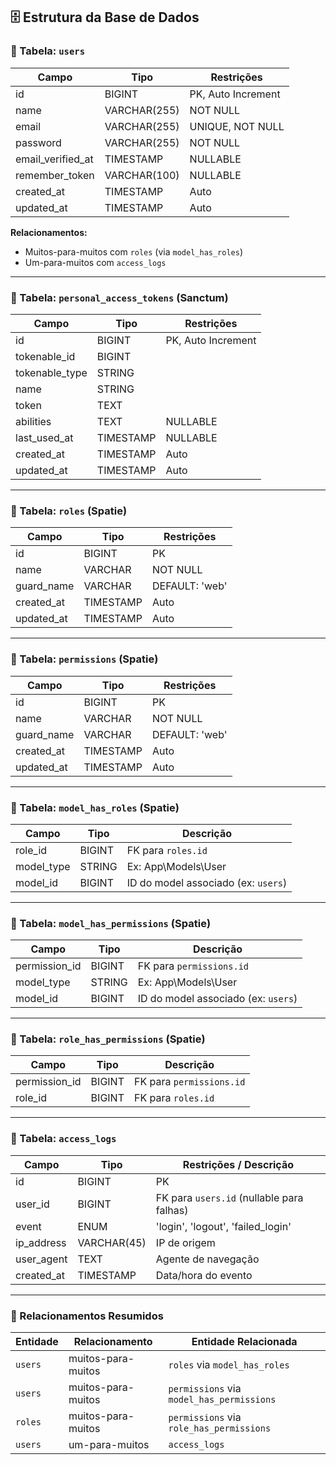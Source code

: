 ## 🗄️ Estrutura da Base de Dados

### 🔹 Tabela: `users`

| Campo              | Tipo           | Restrições                    |
|--------------------|----------------|-------------------------------|
| id                 | BIGINT         | PK, Auto Increment            |
| name               | VARCHAR(255)   | NOT NULL                      |
| email              | VARCHAR(255)   | UNIQUE, NOT NULL              |
| password           | VARCHAR(255)   | NOT NULL                      |
| email_verified_at  | TIMESTAMP      | NULLABLE                      |
| remember_token     | VARCHAR(100)   | NULLABLE                      |
| created_at         | TIMESTAMP      | Auto                          |
| updated_at         | TIMESTAMP      | Auto                          |

**Relacionamentos:**  
- Muitos-para-muitos com `roles` (via `model_has_roles`)  
- Um-para-muitos com `access_logs`

---

### 🔹 Tabela: `personal_access_tokens` (Sanctum)

| Campo          | Tipo        | Restrições                  |
|----------------|-------------|-----------------------------|
| id             | BIGINT      | PK, Auto Increment          |
| tokenable_id   | BIGINT      |                             |
| tokenable_type | STRING      |                             |
| name           | STRING      |                             |
| token          | TEXT        |                             |
| abilities      | TEXT        | NULLABLE                    |
| last_used_at   | TIMESTAMP   | NULLABLE                    |
| created_at     | TIMESTAMP   | Auto                        |
| updated_at     | TIMESTAMP   | Auto                        |

---

### 🔹 Tabela: `roles` (Spatie)

| Campo      | Tipo         | Restrições       |
|------------|--------------|------------------|
| id         | BIGINT       | PK               |
| name       | VARCHAR      | NOT NULL         |
| guard_name | VARCHAR      | DEFAULT: 'web'   |
| created_at | TIMESTAMP    | Auto             |
| updated_at | TIMESTAMP    | Auto             |

---

### 🔹 Tabela: `permissions` (Spatie)

| Campo      | Tipo         | Restrições       |
|------------|--------------|------------------|
| id         | BIGINT       | PK               |
| name       | VARCHAR      | NOT NULL         |
| guard_name | VARCHAR      | DEFAULT: 'web'   |
| created_at | TIMESTAMP    | Auto             |
| updated_at | TIMESTAMP    | Auto             |

---

### 🔹 Tabela: `model_has_roles` (Spatie)

| Campo        | Tipo     | Descrição                            |
|--------------|----------|---------------------------------------|
| role_id      | BIGINT   | FK para `roles.id`                    |
| model_type   | STRING   | Ex: App\Models\User                   |
| model_id     | BIGINT   | ID do model associado (ex: `users`)   |

---

### 🔹 Tabela: `model_has_permissions` (Spatie)

| Campo           | Tipo     | Descrição                            |
|------------------|----------|---------------------------------------|
| permission_id    | BIGINT   | FK para `permissions.id`              |
| model_type       | STRING   | Ex: App\Models\User                   |
| model_id         | BIGINT   | ID do model associado (ex: `users`)   |

---

### 🔹 Tabela: `role_has_permissions` (Spatie)

| Campo           | Tipo     | Descrição                            |
|------------------|----------|---------------------------------------|
| permission_id    | BIGINT   | FK para `permissions.id`              |
| role_id          | BIGINT   | FK para `roles.id`                    |

---

### 🔹 Tabela: `access_logs`

| Campo       | Tipo         | Restrições / Descrição                            |
|-------------|--------------|---------------------------------------------------|
| id          | BIGINT       | PK                                                |
| user_id     | BIGINT       | FK para `users.id` (nullable para falhas)         |
| event       | ENUM         | 'login', 'logout', 'failed_login'                 |
| ip_address  | VARCHAR(45)  | IP de origem                                      |
| user_agent  | TEXT         | Agente de navegação                               |
| created_at  | TIMESTAMP    | Data/hora do evento                               |

---

### 🔁 Relacionamentos Resumidos

| Entidade         | Relacionamento             | Entidade Relacionada      |
|------------------|----------------------------|----------------------------|
| `users`          | muitos-para-muitos         | `roles` via `model_has_roles` |
| `users`          | muitos-para-muitos         | `permissions` via `model_has_permissions` |
| `roles`          | muitos-para-muitos         | `permissions` via `role_has_permissions` |
| `users`          | um-para-muitos             | `access_logs`             |

